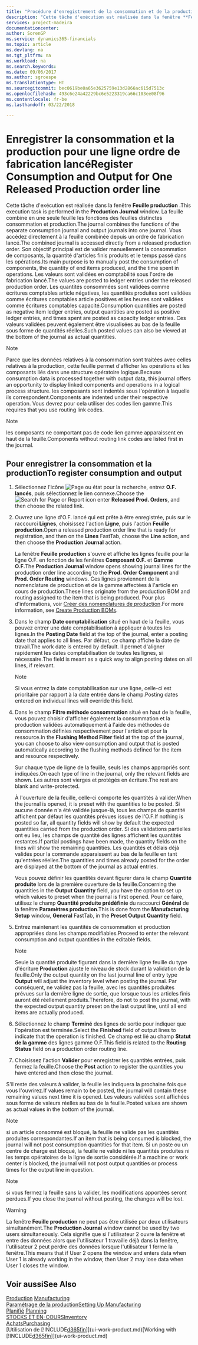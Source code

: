 ```yaml
---
title: "Procédure d'enregistrement de la consommation et de la production pour un ordre de fabrication | Microsoft Docs"
description: "Cette tâche d'exécution est réalisée dans la fenêtre **Feuille production** . La feuille combine en une seule feuille les fonctions des feuilles distinctes consommation et production. Vous accédez directement à la feuille combinée depuis un ordre de fabrication lancé. Son objectif principal est de valider manuellement la consommation de composants, la quantité d'articles finis produits et le temps passé dans les opérations."
services: project-madeira
documentationcenter: 
author: SorenGP
ms.service: dynamics365-financials
ms.topic: article
ms.devlang: na
ms.tgt_pltfrm: na
ms.workload: na
ms.search.keywords: 
ms.date: 09/06/2017
ms.author: sgroespe
ms.translationtype: HT
ms.sourcegitcommit: bec0619be0a65e3625759e13d2866ac615d7513c
ms.openlocfilehash: 493c6e24a42229bc6e5223319ca66c103ee08f96
ms.contentlocale: fr-be
ms.lasthandoff: 03/22/2018

---
```

# <a name="register-consumption-and-output-for-one-released-production-order-line"></a><span data-ttu-id="41637-106">Enregistrer la consommation et la production pour une ligne ordre de fabrication lancé</span><span class="sxs-lookup"><span data-stu-id="41637-106">Register Consumption and Output for One Released Production order line</span></span>
<span data-ttu-id="41637-107">Cette tâche d'exécution est réalisée dans la fenêtre **Feuille production** .</span><span class="sxs-lookup"><span data-stu-id="41637-107">This execution task is performed in the **Production Journal** window.</span></span> <span data-ttu-id="41637-108">La feuille combine en une seule feuille les fonctions des feuilles distinctes consommation et production.</span><span class="sxs-lookup"><span data-stu-id="41637-108">The journal combines the functions of the separate consumption journal and output journals into one journal.</span></span> <span data-ttu-id="41637-109">Vous accédez directement à la feuille combinée depuis un ordre de fabrication lancé.</span><span class="sxs-lookup"><span data-stu-id="41637-109">The combined journal is accessed directly from a released production order.</span></span> <span data-ttu-id="41637-110">Son objectif principal est de valider manuellement la consommation de composants, la quantité d'articles finis produits et le temps passé dans les opérations.</span><span class="sxs-lookup"><span data-stu-id="41637-110">Its main purpose is to manually post the consumption of components, the quantity of end items produced, and the time spent in operations.</span></span> <span data-ttu-id="41637-111">Les valeurs sont validées en comptabilité sous l'ordre de fabrication lancé.</span><span class="sxs-lookup"><span data-stu-id="41637-111">The values are posted to ledger entries under the released production order.</span></span> <span data-ttu-id="41637-112">Les quantités consommées sont validées comme écritures comptables article négatives, les quantités produites sont validées comme écritures comptables article positives et les heures sont validées comme écritures comptables capacité.</span><span class="sxs-lookup"><span data-stu-id="41637-112">Consumption quantities are posted as negative item ledger entries, output quantities are posted as positive ledger entries, and times spent are posted as capacity ledger entries.</span></span> <span data-ttu-id="41637-113">Ces valeurs validées peuvent également être visualisées au bas de la feuille sous forme de quantités réelles.</span><span class="sxs-lookup"><span data-stu-id="41637-113">Such posted values can also be viewed at the bottom of the journal as actual quantities.</span></span>  

> [!NOTE]  
>  <span data-ttu-id="41637-114">Parce que les données relatives à la consommation sont traitées avec celles relatives à la production, cette feuille permet d'afficher les opérations et les composants liés dans une structure opératoire logique.</span><span class="sxs-lookup"><span data-stu-id="41637-114">Because consumption data is processed together with output data, this journal offers an opportunity to display linked components and operations in a logical process structure.</span></span> <span data-ttu-id="41637-115">les composants sont indentés sous l'opération à laquelle ils correspondent.</span><span class="sxs-lookup"><span data-stu-id="41637-115">Components are indented under their respective operation.</span></span> <span data-ttu-id="41637-116">Vous devrez pour cela utiliser des codes lien gamme.</span><span class="sxs-lookup"><span data-stu-id="41637-116">This requires that you use routing link codes.</span></span>  

> [!NOTE]  
>  <span data-ttu-id="41637-117">les composants ne comportant pas de code lien gamme apparaissent en haut de la feuille.</span><span class="sxs-lookup"><span data-stu-id="41637-117">Components without routing link codes are listed first in the journal.</span></span>  

## <a name="to-register-consumption-and-output"></a><span data-ttu-id="41637-118">Pour enregistrer la consommation et la production</span><span class="sxs-lookup"><span data-stu-id="41637-118">To register consumption and output</span></span>  
1.  <span data-ttu-id="41637-119">Sélectionnez l'icône ![Page ou état pour la recherche](media/ui-search/search_small.png "Page ou état pour la recherche"), entrez **O.F. lancés**, puis sélectionnez le lien connexe.</span><span class="sxs-lookup"><span data-stu-id="41637-119">Choose the ![Search for Page or Report](media/ui-search/search_small.png "Search for Page or Report icon") icon enter **Released Prod. Orders**, and then choose the related link.</span></span>  
2.  <span data-ttu-id="41637-120">Ouvrez une ligne d'O.F. lancé qui est prête à être enregistrée, puis sur le raccourci **Lignes**, choisissez l'action **Ligne**, puis l'action **Feuille production**.</span><span class="sxs-lookup"><span data-stu-id="41637-120">Open a released production order line that is ready for registration, and then on the **Lines** FastTab, choose the **Line** action, and then choose the **Production Journal** action.</span></span>  

    <span data-ttu-id="41637-121">La fenêtre **Feuille production** s'ouvre et affiche les lignes feuille pour la ligne O.F. en fonction de les fenêtres **Composant O.F.** et **Gamme O.F.**</span><span class="sxs-lookup"><span data-stu-id="41637-121">The **Production Journal** window opens showing journal lines for the production order line according to the **Prod. Order Component** and **Prod. Order Routing** windows.</span></span> <span data-ttu-id="41637-122">Ces lignes proviennent de la nomenclature de production et de la gamme affectées à l'article en cours de production.</span><span class="sxs-lookup"><span data-stu-id="41637-122">These lines originate from the production BOM and routing assigned to the item that is being produced.</span></span> <span data-ttu-id="41637-123">Pour plus d'informations, voir [Créer des nomenclatures de production](production-how-to-create-routings.md).</span><span class="sxs-lookup"><span data-stu-id="41637-123">For more information, see [Create Production BOMs](production-how-to-create-routings.md).</span></span>  

3.  <span data-ttu-id="41637-124">Dans le champ **Date comptabilisation** situé en haut de la feuille, vous pouvez entrer une date comptabilisation à appliquer à toutes les lignes.</span><span class="sxs-lookup"><span data-stu-id="41637-124">In the **Posting Date** field at the top of the journal, enter a posting date that applies to all lines.</span></span> <span data-ttu-id="41637-125">Par défaut, ce champ affiche la date de travail.</span><span class="sxs-lookup"><span data-stu-id="41637-125">The work date is entered by default.</span></span> <span data-ttu-id="41637-126">Il permet d'aligner rapidement les dates comptabilisation de toutes les lignes, si nécessaire.</span><span class="sxs-lookup"><span data-stu-id="41637-126">The field is meant as a quick way to align posting dates on all lines, if relevant.</span></span>  

    > [!NOTE]  
    >  <span data-ttu-id="41637-127">Si vous entrez la date comptabilisation sur une ligne, celle-ci est prioritaire par rapport à la date entrée dans le champ.</span><span class="sxs-lookup"><span data-stu-id="41637-127">Posting dates entered on individual lines will override this field.</span></span>  

4.  <span data-ttu-id="41637-128">Dans le champ **Filtre méthode consommation** situé en haut de la feuille, vous pouvez choisir d'afficher également la consommation et la production validées automatiquement à l'aide des méthodes de consommation définies respectivement pour l'article et pour la ressource.</span><span class="sxs-lookup"><span data-stu-id="41637-128">In the **Flushing Method Filter** field at the top of the journal, you can choose to also view consumption and output that is posted automatically according to the flushing methods defined for the item and resource respectively.</span></span>  

    <span data-ttu-id="41637-129">Sur chaque type de ligne de la feuille, seuls les champs appropriés sont indiquées.</span><span class="sxs-lookup"><span data-stu-id="41637-129">On each type of line in the journal, only the relevant fields are shown.</span></span> <span data-ttu-id="41637-130">Les autres sont vierges et protégés en écriture.</span><span class="sxs-lookup"><span data-stu-id="41637-130">The rest are blank and write-protected.</span></span>  

    <span data-ttu-id="41637-131">À l'ouverture de la feuille, celle-ci comporte les quantités à valider.</span><span class="sxs-lookup"><span data-stu-id="41637-131">When the journal is opened, it is preset with the quantities to be posted.</span></span> <span data-ttu-id="41637-132">Si aucune donnée n'a été validée jusque-là, tous les champs de quantité affichent par défaut les quantités prévues issues de l'O.F.</span><span class="sxs-lookup"><span data-stu-id="41637-132">If nothing is posted so far, all quantity fields will show by default the expected quantities carried from the production order.</span></span> <span data-ttu-id="41637-133">Si des validations partielles ont eu lieu, les champs de quantité des lignes affichent les quantités restantes.</span><span class="sxs-lookup"><span data-stu-id="41637-133">If partial postings have been made, the quantity fields on the lines will show the remaining quantities.</span></span> <span data-ttu-id="41637-134">Les quantités et délais déjà validés pour la commande apparaissent au bas de la feuille en tant qu'entrées réelles.</span><span class="sxs-lookup"><span data-stu-id="41637-134">The quantities and times already posted for the order are displayed at the bottom of the journal as actual entries.</span></span>  

    <span data-ttu-id="41637-135">Vous pouvez définir les quantités devant figurer dans le champ **Quantité produite** lors de la première ouverture de la feuille.</span><span class="sxs-lookup"><span data-stu-id="41637-135">Concerning the quantities in the **Output Quantity** field, you have the option to set up which values to preset when the journal is first opened.</span></span> <span data-ttu-id="41637-136">Pour ce faire, utilisez le champ **Quantité produite prédéfinie** du raccourci **Général** de la fenêtre **Paramètres production**.</span><span class="sxs-lookup"><span data-stu-id="41637-136">This is done from the **Manufacturing Setup** window, **General** FastTab, in the **Preset Output Quantity** field.</span></span> 

5.  <span data-ttu-id="41637-137">Entrez maintenant les quantités de consommation et production appropriées dans les champs modifiables.</span><span class="sxs-lookup"><span data-stu-id="41637-137">Proceed to enter the relevant consumption and output quantities in the editable fields.</span></span>  

    > [!NOTE]  
    >  <span data-ttu-id="41637-138">Seule la quantité produite figurant dans la dernière ligne feuille du type d'écriture **Production** ajuste le niveau de stock durant la validation de la feuille.</span><span class="sxs-lookup"><span data-stu-id="41637-138">Only the output quantity on the last journal line of entry type **Output** will adjust the inventory level when posting the journal.</span></span> <span data-ttu-id="41637-139">Par conséquent, ne validez pas la feuille, avec les quantités produites prévues sur la dernière ligne de sortie, que lorsque tous les articles finis auront été réellement produits.</span><span class="sxs-lookup"><span data-stu-id="41637-139">Therefore, do not to post the journal, with the expected output quantity preset on the last output line, until all end items are actually produced.</span></span>  

6.  <span data-ttu-id="41637-140">Sélectionnez le champ **Terminé** des lignes de sortie pour indiquer que l'opération est terminée.</span><span class="sxs-lookup"><span data-stu-id="41637-140">Select the **Finished** field of output lines to indicate that the operation is finished.</span></span> <span data-ttu-id="41637-141">Ce champ est lié au champ **Statut de la gamme** des lignes gamme O.F.</span><span class="sxs-lookup"><span data-stu-id="41637-141">This field is related to the **Routing Status** field on a production order routing line.</span></span>  
7.  <span data-ttu-id="41637-142">Choisissez l'action **Valider** pour enregistrer les quantités entrées, puis fermez la feuille.</span><span class="sxs-lookup"><span data-stu-id="41637-142">Choose the **Post** action to register the quantities you have entered and then close the journal.</span></span>  

<span data-ttu-id="41637-143">S'il reste des valeurs à valider, la feuille les indiquera la prochaine fois que vous l'ouvrirez.</span><span class="sxs-lookup"><span data-stu-id="41637-143">If values remain to be posted, the journal will contain these remaining values next time it is opened.</span></span> <span data-ttu-id="41637-144">Les valeurs validées sont affichées sous forme de valeurs réelles au bas de la feuille.</span><span class="sxs-lookup"><span data-stu-id="41637-144">Posted values are shown as actual values in the bottom of the journal.</span></span>  

> [!NOTE]  
>  <span data-ttu-id="41637-145"> si un article consommé est bloqué, la feuille ne valide pas les quantités produites correspondantes.</span><span class="sxs-lookup"><span data-stu-id="41637-145">If an item that is being consumed is blocked, the journal will not post consumption quantities for that item.</span></span> <span data-ttu-id="41637-146">Si un poste ou un centre de charge est bloqué, la feuille ne valide ni les quantités produites ni les temps opératoires de la ligne de sortie considérée.</span><span class="sxs-lookup"><span data-stu-id="41637-146">If a machine or work center is blocked, the journal will not post output quantities or process times for the output line in question.</span></span>  

> [!NOTE]  
>  <span data-ttu-id="41637-147">si vous fermez la feuille sans la valider, les modifications apportées seront perdues.</span><span class="sxs-lookup"><span data-stu-id="41637-147">If you close the journal without posting, the changes will be lost.</span></span>  

> [!WARNING]  
>  <span data-ttu-id="41637-148">La fenêtre **Feuille production** ne peut pas être utilisée par deux utilisateurs simultanément.</span><span class="sxs-lookup"><span data-stu-id="41637-148">The **Production Journal** window cannot be used by two users simultaneously.</span></span> <span data-ttu-id="41637-149">Cela signifie que si l'utilisateur 2 ouvre la fenêtre et entre des données alors que l'utilisateur 1 travaille déjà dans la fenêtre, l'utilisateur 2 peut perdre des données lorsque l'utilisateur 1 ferme la fenêtre.</span><span class="sxs-lookup"><span data-stu-id="41637-149">This means that if User 2 opens the window and enters data when User 1 is already working in the window, then User 2 may lose data when User 1 closes the window.</span></span>  

## <a name="see-also"></a><span data-ttu-id="41637-150">Voir aussi</span><span class="sxs-lookup"><span data-stu-id="41637-150">See Also</span></span>  
<span data-ttu-id="41637-151">[Production](production-manage-manufacturing.md)  </span><span class="sxs-lookup"><span data-stu-id="41637-151">[Manufacturing](production-manage-manufacturing.md)  </span></span>  
[<span data-ttu-id="41637-152">Paramétrage de la production</span><span class="sxs-lookup"><span data-stu-id="41637-152">Setting Up Manufacturing</span></span>](production-configure-production-processes.md)  
<span data-ttu-id="41637-153">[Planifié](production-planning.md)    </span><span class="sxs-lookup"><span data-stu-id="41637-153">[Planning](production-planning.md)    </span></span>  
[<span data-ttu-id="41637-154">STOCKS ET EN-COURS</span><span class="sxs-lookup"><span data-stu-id="41637-154">Inventory</span></span>](inventory-manage-inventory.md)  
[<span data-ttu-id="41637-155">Achats</span><span class="sxs-lookup"><span data-stu-id="41637-155">Purchasing</span></span>](purchasing-manage-purchasing.md)  
<span data-ttu-id="41637-156">[Utilisation de [!INCLUDE[d365fin](includes/d365fin_md.md)]](ui-work-product.md)</span><span class="sxs-lookup"><span data-stu-id="41637-156">[Working with [!INCLUDE[d365fin](includes/d365fin_md.md)]](ui-work-product.md)</span></span>

